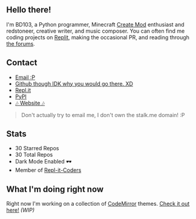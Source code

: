 ## Hello there!

I'm BD103, a Python programmer, Minecraft [Create Mod](https://github.com/Creators-of-Create/Create) enthusiast and redstoneer, creative writer, and music composer. You can often find me coding projects on [Replit](https://replit.com), making the occasional PR, and reading through [the forums](https://replit.com/tallk).

## Contact

- [Email :P](mailto:dont@stalk.me)
- [Github though IDK why you would go there. XD](https://github.com/BD103)
- [Repl.it](https://replit.com/@BD103)
- [PyPI](https://pypi.org/user/BD103/)
- [🎶 Website 🎶](https://bd103.github.io)

> Don't actually try to email me, I don't own the stalk.me domain! :P

## Stats

- 30 Starred Repos
- 30 Total Repos
- Dark Mode Enabled 🕶️
- Member of [Repl-it-Coders](https://github.com/Repl-it-Coders)

## What I'm doing right now

Right now I'm working on a collection of [CodeMirror](https://codemirror.net) themes. [Check it out here!](https://mirrored-themes.bd103.repl.co) _(WIP)_